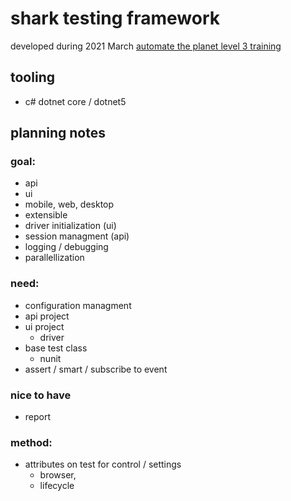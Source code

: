 
# shark testing framework

developed during 2021 March [automate the planet level 3 training]()

## tooling

- c# dotnet core / dotnet5

## planning notes


### goal:
- api
- ui
- mobile, web, desktop
- extensible
- driver initialization (ui)
- session managment (api)
- logging / debugging
- parallellization 

### need:
- configuration managment
- api project 
- ui project
	- driver
- base test class
	- nunit
- assert / smart / subscribe to event

### nice to have
- report


### method:
- attributes on test for control / settings 
	- browser,
	- lifecycle